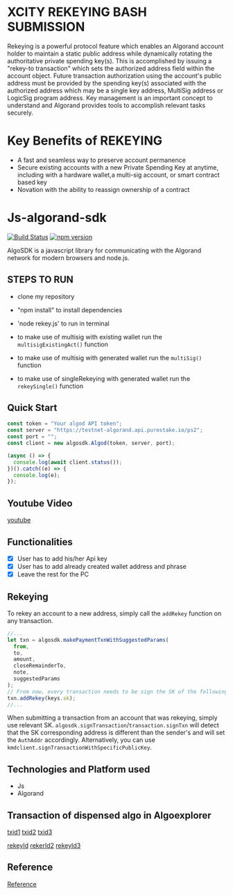 # XCITY REKEYING BASH SUBMISSION

Rekeying is a powerful protocol feature which enables an Algorand account holder to maintain a static public address while dynamically rotating the authoritative private spending key(s). This is accomplished by issuing a "rekey-to transaction" which sets the authorized address field within the account object. Future transaction authorization using the account's public address must be provided by the spending key(s) associated with the authorized address which may be a single key address, MultiSig address or LogicSig program address. Key management is an important concept to understand and Algorand provides tools to accomplish relevant tasks securely.

# Key Benefits of REKEYING

- A fast and seamless way to preserve account permanence
- Secure existing accounts with a new Private Spending Key at anytime, including with a hardware wallet,a multi-sig account, or smart contract based key
- Novation with the ability to reassign ownership of a contract

# Js-algorand-sdk

[![Build Status](https://travis-ci.com/algorand/js-algorand-sdk.svg?branch=master)](https://travis-ci.com/algorand/js-algorand-sdk) [![npm version](https://badge.fury.io/js/algosdk.svg)](https://badge.fury.io/js/algosdk)

AlgoSDK is a javascript library for communicating with the Algorand network for modern browsers and node.js.

## STEPS TO RUN

- clone my repository

- "npm install" to install dependencies

- 'node rekey.js' to run in terminal

- to make use of multisig with existing wallet run the `multisigExistingAct()` function

- to make use of multisig with generated wallet run the `multiSig()` function

- to make use of singleRekeying with generated wallet run the `rekeySingle()` function

## Quick Start

```javascript
const token = "Your algod API token";
const server = "https://testnet-algorand.api.purestake.io/ps2";
const port = "";
const client = new algosdk.Algod(token, server, port);

(async () => {
  console.log(await client.status());
})().catch((e) => {
  console.log(e);
});
```

## Youtube Video

[youtube](https://youtu.be/PqMdBzv5uIM)

## Functionalities

- [x] User has to add his/her Api key
- [x] User has to add already created wallet address and phrase
- [x] Leave the rest for the PC

## Rekeying

To rekey an account to a new address, simply call the `addRekey` function on any transaction.

```javascript
//...
let txn = algosdk.makePaymentTxnWithSuggestedParams(
  from,
  to,
  amount,
  closeRemainderTo,
  note,
  suggestedParams
);
// From now, every transaction needs to be sign the SK of the following address
txn.addRekey(keys.sk);
//...
```

When submitting a transaction from an account that was rekeying, simply use relevant SK. `algosdk.signTransaction`/`transaction.signTxn` will detect
that the SK corresponding address is different than the sender's and will set the `AuthAddr` accordingly. Alternatively, you can use `kmdclient.signTransactionWithSpecificPublicKey`.

## Technologies and Platform used

- Js
- Algorand

## Transaction of dispensed algo in Algoexplorer

[txid1](https://testnet.algoexplorer.io/tx/O2RCUYOBWFAICD6SCSKV7YVOAXBOBUF4WM6DQL2RW34NI7Q4JH6A)
[txid2](https://testnet.algoexplorer.io/tx/G3UGOYTWFHWXXFEWGGZBZUNMOOT4OGWFA2MS5VLKAXGN3KPIYPZA)
[txid3](https://testnet.algoexplorer.io/tx/WDTMEMMT6PY3QD5BDWHBI4RVEKL4FA6MEKD75XG3L7WAPWBBVFQQ)

[rekeyId](https://testnet.algoexplorer.io/tx/RHA2WN55I52GTZMPQJMUKVVIUSB25T5SHU66N42FS2A34AKAL7MA)
[rekerId2](https://testnet.algoexplorer.io/tx/UXHMCDHGI63APZ4HKNDJBY3N4Z2H2DNQ2NMIHDO4CF6I57DMIY3Q)
[rekeyId3](https://testnet.algoexplorer.io/tx/4QIOSG475R746O5VANF67XWR2SWMS2V2WWPMJZSVNJJAZH4U4LKQ)

## Reference

[Reference](https://developer.algorand.org/docs/get-details/accounts/rekey/?from_query=rekeying#create-publication-overlay)
